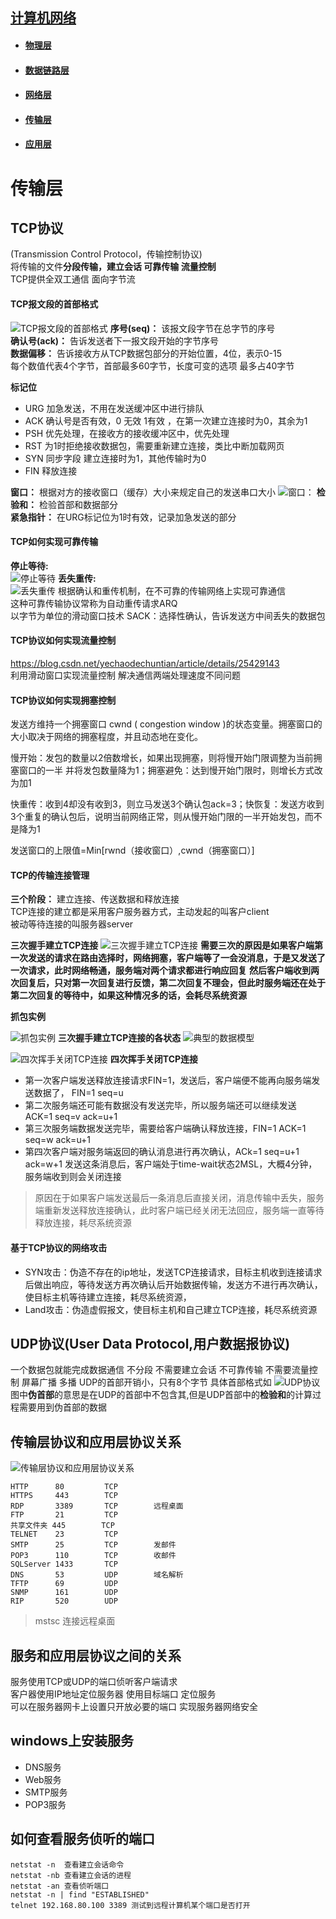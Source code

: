 ##  [计算机网络](https://networkcv.github.io/2019/08/29/master/)
- #### [物理层](https://networkcv.github.io/2019/08/29/network-1-PhysicalLayer/)
- #### [数据链路层](https://networkcv.github.io/2019/08/29/network-2-DataLinkLayer/)
- #### [网络层](https://networkcv.github.io/2019/08/29/network-3-NetworkLayer/)
- #### [传输层](https://networkcv.github.io/2019/08/29/network-4-TransportLayer/)
- #### [应用层](https://networkcv.github.io/2019/08/29/network-5-ApplicationLayer/)

# 传输层  

## TCP协议  
(Transmission Control Protocol，传输控制协议)   
将传输的文件**分段传输，建立会话 可靠传输 流量控制**  
TCP提供全双工通信 面向字节流

#### TCP报文段的首部格式 
![TCP报文段的首部格式](.\img\4-TransportLayer\4.jpg)
**序号(seq)：**  该报文段字节在总字节的序号  
**确认号(ack)：**  告诉发送者下一报文段开始的字节序号  
**数据偏移：**  告诉接收方从TCP数据包部分的开始位置，4位，表示0-15   
    每个数值代表4个字节，首部最多60字节，长度可变的选项 最多占40字节  

**标记位**
- URG 加急发送，不用在发送缓冲区中进行排队  
- ACK 确认号是否有效，0 无效  1有效 ，在第一次建立连接时为0，其余为1
- PSH 优先处理，在接收方的接收缓冲区中，优先处理
- RST 为1时拒绝接收数据包，需要重新建立连接，类比中断加载网页
- SYN 同步字段 建立连接时为1，其他传输时为0
- FIN 释放连接 

**窗口：**   根据对方的接收窗口（缓存）大小来规定自己的发送串口大小 
![窗口：](.\img\4-TransportLayer\5.jpg) 
**检验和：**  检验首部和数据部分   
**紧急指针：**  在URG标记位为1时有效，记录加急发送的部分  

#### TCP如何实现可靠传输
**停止等待:**  
![停止等待](.\img\4-TransportLayer\2.jpg)
**丢失重传:**  
![丢失重传](.\img\4-TransportLayer\3.jpg) 
根据确认和重传机制，在不可靠的传输网络上实现可靠通信  
这种可靠传输协议常称为自动重传请求ARQ   
以字节为单位的滑动窗口技术  SACK：选择性确认，告诉发送方中间丢失的数据包


#### TCP协议如何实现流量控制
https://blog.csdn.net/yechaodechuntian/article/details/25429143  
利用滑动窗口实现流量控制  解决通信两端处理速度不同问题

#### TCP协议如何实现拥塞控制
发送方维持一个拥塞窗口 cwnd ( congestion window )的状态变量。拥塞窗口的大小取决于网络的拥塞程度，并且动态地在变化。  

慢开始：发包的数量以2倍数增长，如果出现拥塞，则将慢开始门限调整为当前拥塞窗口的一半 并将发包数量降为1；拥塞避免：达到慢开始门限时，则增长方式改为加1  

快重传：收到4却没有收到3，则立马发送3个确认包ack=3；快恢复：发送方收到3个重复的确认包后，说明当前网络正常，则从慢开始门限的一半开始发包，而不是降为1  

发送窗口的上限值=Min[rwnd（接收窗口）,cwnd（拥塞窗口）]  

#### TCP的传输连接管理
**三个阶段：**  建立连接、传送数据和释放连接  
TCP连接的建立都是采用客户服务器方式，主动发起的叫客户client  
被动等待连接的叫服务器server  

**三次握手建立TCP连接** 
![三次握手建立TCP连接](.\img\4-TransportLayer\6.jpg) 
**需要三次的原因是如果客户端第一次发送的请求在路由选择时，网络拥塞，客户端等了一会没消息，于是又发送了一次请求，此时网络畅通，服务端对两个请求都进行响应回复** 
**然后客户端收到两次回复后，只对第一次回复进行反馈，第二次回复不理会，但此时服务端还在处于第二次回复的等待中，如果这种情况多的话，会耗尽系统资源**  

**抓包实例** 

![抓包实例](.\img\4-TransportLayer\7.jpg)
**三次握手建立TCP连接的各状态** ![典型的数据模型](.\img\4-TransportLayer\8.jpg)

![四次挥手关闭TCP连接](.\img\4-TransportLayer\9.jpg) 
**四次挥手关闭TCP连接** 

- 第一次客户端发送释放连接请求FIN=1，发送后，客户端便不能再向服务端发送数据了， FIN=1 seq=u
- 第二次服务端还可能有数据没有发送完毕，所以服务端还可以继续发送  ACK=1 seq=v ack=u+1
- 第三次服务端数据发送完毕，需要给客户端确认释放连接，FIN=1 ACK=1 seq=w ack=u+1
- 第四次客户端对服务端返回的确认消息进行再次确认，ACk=1 seq=u+1 ack=w+1 发送这条消息后，客户端处于time-wait状态2MSL，大概4分钟，服务端收到则会关闭连接
> 原因在于如果客户端发送最后一条消息后直接关闭，消息传输中丢失，服务端重新发送释放连接确认，此时客户端已经关闭无法回应，服务端一直等待释放连接，耗尽系统资源

#### 基于TCP协议的网络攻击
- SYN攻击：伪造不存在的ip地址，发送TCP连接请求，目标主机收到连接请求后做出响应，等待发送方再次确认后开始数据传输，发送方不进行再次确认，使目标主机等待建立连接，耗尽系统资源，  
- Land攻击：伪造虚假报文，使目标主机和自己建立TCP连接，耗尽系统资源

## UDP协议(User Data Protocol,用户数据报协议)
一个数据包就能完成数据通信 不分段 不需要建立会话 不可靠传输 不需要流量控制 屏幕广播 多播
UDP的首部开销小，只有8个字节 具体首部格式如 ![UDP协议](.\img\4-TransportLayer\1.jpg)
图中**伪首部**的意思是在UDP的首部中不包含其,但是UDP首部中的**检验和**的计算过程需要用到伪首部的数据

## 传输层协议和应用层协议关系   

![传输层协议和应用层协议关系](.\img\4-TransportLayer\0.jpg)
```doc
HTTP      80         TCP
HTTPS     443        TCP
RDP       3389       TCP        远程桌面
FTP       21         TCP        
共享文件夹 445        TCP
TELNET    23         TCP
SMTP      25         TCP        发邮件
POP3      110        TCP        收邮件
SQLServer 1433       TCP
DNS       53         UDP        域名解析
TFTP      69         UDP
SNMP      161        UDP
RIP       520        UDP
```
> mstsc 连接远程桌面

## 服务和应用层协议之间的关系  
服务使用TCP或UDP的端口侦听客户端请求  
客户器使用IP地址定位服务器  使用目标端口 定位服务  
可以在服务器网卡上设置只开放必要的端口 实现服务器网络安全

## windows上安装服务
- DNS服务
- Web服务
- SMTP服务
- POP3服务

## 如何查看服务侦听的端口
```doc
netstat -n  查看建立会话命令
netstat -nb 查看建立会话的进程
netstat -an 查看侦听端口
netstat -n | find "ESTABLISHED"
telnet 192.168.80.100 3389 测试到远程计算机某个端口是否打开
```